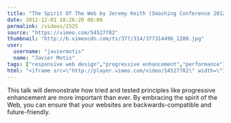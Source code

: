 ```yaml
---
title: "The Spirit Of The Web by Jeremy Keith (Smashing Conference 2012)"
date: 2012-12-01 18:26:20 00:00
permalink: /videos/1525
source: "https://vimeo.com/54527782"
thumbnail: "http://b.vimeocdn.com/ts/377/314/377314496_1280.jpg"
user:
  username: "javiermotis"
  name: "Javier Motis"
tags: ["responsive web design","progressive enhancement","performance"]
html: "<iframe src=\"http://player.vimeo.com/video/54527782\" width=\"1280\" height=\"720\" frameborder=\"0\" webkitAllowFullScreen mozallowfullscreen allowFullScreen></iframe>"
---
```


This talk will demonstrate how tried and tested principles like progressive enhancement are more important than ever. By embracing the spirit of the Web, you can ensure that your websites are backwards-compatible and future-friendly.